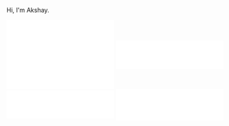 Hi, I'm Akshay.

<img align="center" width="49%" src="./iso_calender.svg" />

<img align="center" width="49%" src="./achievements.svg" />

<img align="center" width="49%" src="./issue_pr_lang.svg" />

<img align="center" width="49%" src="./acti_comm.svg" />
